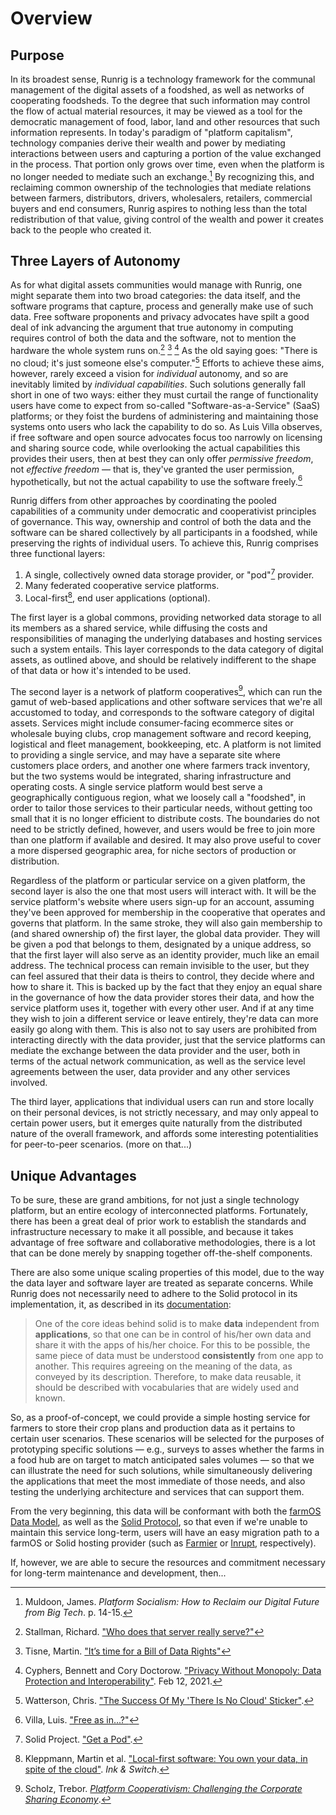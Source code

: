 # Overview
## Purpose
In its broadest sense, Runrig is a technology framework for the communal management of the digital assets of a foodshed, as well as networks of cooperating foodsheds. To the degree that such information may control the flow of actual material resources, it may be viewed as a tool for the democratic management of food, labor, land and other resources that such information represents. In today's paradigm of "platform capitalism", technology companies derive their wealth and power by mediating interactions between users and capturing a portion of the value exchanged in the process. That portion only grows over time, even when the platform is no longer needed to mediate such an exchange.[^1] By recognizing this, and reclaiming common ownership of the technologies that mediate relations between farmers, distributors, drivers, wholesalers, retailers, commercial buyers and end consumers, Runrig aspires to nothing less than the total redistribution of that value, giving control of the wealth and power it creates back to the people who created it.

## Three Layers of Autonomy
As for what digital assets communities would manage with Runrig, one might separate them into two broad categories: the data itself, and the software programs that capture, process and generally make use of such data. Free software proponents and privacy advocates have spilt a good deal of ink advancing the argument that true autonomy in computing requires control of both the data and the software, not to mention the hardware the whole system runs on.[^2] [^3] [^4] As the old saying goes: "There is no cloud; it's just someone else's computer."[^5] Efforts to achieve these aims, however, rarely exceed a vision for _individual_ autonomy, and so are inevitably limited by _individual capabilities_. Such solutions generally fall short in one of two ways: either they must curtail the range of functionality users have come to expect from so-called "Software-as-a-Service" (SaaS) platforms; or they foist the burdens of administering and maintaining those systems onto users who lack the capability to do so. As Luis Villa observes, if free software and open source advocates focus too narrowly on licensing and sharing source code, while overlooking the actual capabilities this provides their users, then at best they can only offer _permissive freedom_, not _effective freedom_ — that is, they've granted the user permission, hypothetically, but not the actual capability to use the software freely.[^6]

Runrig differs from other approaches by coordinating the pooled capabilities of a community under democratic and cooperativist principles of governance. This way, ownership and control of both the data and the software can be shared collectively by all participants in a foodshed, while preserving the rights of individual users. To achieve this, Runrig comprises three functional layers:

1. A single, collectively owned data storage provider, or "pod"[^7] provider.
2. Many federated cooperative service platforms.
3. Local-first[^8], end user applications (optional).
<!-- TODO: Is this third layer necessary? -->

The first layer is a global commons, providing networked data storage to all its members as a shared service, while diffusing the costs and responsibilities of managing the underlying databases and hosting services such a system entails. This layer corresponds to the data category of digital assets, as outlined above, and should be relatively indifferent to the shape of that data or how it's intended to be used.

The second layer is a network of platform cooperatives[^9], which can run the gamut of web-based applications and other software services that we're all accustomed to today, and corresponds to the software category of digital assets. Services might include consumer-facing ecommerce sites or wholesale buying clubs, crop management software and record keeping, logistical and fleet management, bookkeeping, etc. A platform is not limited to providing a single service, and may have a separate site where customers place orders, and another one where farmers track inventory, but the two systems would be integrated, sharing infrastructure and operating costs. A single service platform would best serve a geographically contiguous region, what we loosely call a "foodshed", in order to tailor those services to their particular needs, without getting too small that it is no longer efficient to distribute costs. The boundaries do not need to be strictly defined, however, and users would be free to join more than one platform if available and desired. It may also prove useful to cover a more dispersed geographic area, for niche sectors of production or distribution.

Regardless of the platform or particular service on a given platform, the second layer is also the one that most users will interact with. It will be the service platform's website where users sign-up for an account, assuming they've been approved for membership in the cooperative that operates and governs that platform. In the same stroke, they will also gain membership to (and shared ownership of) the first layer, the global data provider. They will be given a pod that belongs to them, designated by a unique address, so that the first layer will also serve as an identity provider, much like an email address. The technical process can remain invisible to the user, but they can feel assured that their data is theirs to control, they decide where and how to share it. This is backed up by the fact that they enjoy an equal share in the governance of how the data provider stores their data, and how the service platform uses it, together with every other user. And if at any time they wish to join a different service or leave entirely, they're data can more easily go along with them. This is also not to say users are prohibited from interacting directly with the data provider, just that the service platforms can mediate the exchange between the data provider and the user, both in terms of the actual network communication, as well as the service level agreements between the user, data provider and any other services involved.

The third layer, applications that individual users can run and store locally on their personal devices, is not strictly necessary, and may only appeal to certain power users, but it emerges quite naturally from the distributed nature of the overall framework, and affords some interesting potentialities for peer-to-peer scenarios. (more on that...)

## Unique Advantages
To be sure, these are grand ambitions, for not just a single technology platform, but an entire ecology of interconnected platforms. Fortunately, there has been a great deal of prior work to establish the standards and infrastructure necessary to make it all possible, and because it takes advantage of free software and collaborative methodologies, there is a lot that can be done merely by snapping together off-the-shelf components.

There are also some unique scaling properties of this model, due to the way the data layer and software layer are treated as separate concerns. While Runrig does not necessarily need to adhere to the Solid protocol in its implementation, it, as described in its [documentation](https://solidproject.org/developers/vocabularies):

> One of the core ideas behind solid is to make __data__ independent from __applications__, so that one can be in control of his/her own data and share it with the apps of his/her choice. For this to be possible, the same piece of data must be understood __consistently__ from one app to another. This requires agreeing on the meaning of the data, as conveyed by its description. Therefore, to make data reusable, it should be described with vocabularies that are widely used and known.

So, as a proof-of-concept, we could provide a simple hosting service for farmers to store their crop plans and production data as it pertains to certain user scenarios. These scenarios will be selected for the purposes of prototyping specific solutions — e.g., surveys to asses whether the farms in a food hub are on target to match anticipated sales volumes — so that we can illustrate the need for such solutions, while simultaneously delivering the applications that meet the most immediate of those needs, and also testing the underlying architecture and services that can support them.

From the very beginning, this data will be conformant with both the [farmOS Data Model](https://farmos.org/model/), as well as the [Solid Protocol](https://solidproject.org/TR/protocol), so that even if we're unable to maintain this service long-term, users will have an easy migration path to a farmOS or Solid hosting provider (such as [Farmier](https://farmier.com/) or [Inrupt](https://start.inrupt.com/), respectively).

If, however, we are able to secure the resources and commitment necessary for long-term maintenance and development, then...

[^1]: Muldoon, James. _Platform Socialism: How to Reclaim our Digital Future from Big Tech_. p. 14-15.
[^2]: Stallman, Richard. ["Who does that server really serve?"](https://www.gnu.org/philosophy/who-does-that-server-really-serve.en.html)
[^3]: Tisne, Martin. ["It’s time for a Bill of Data Rights"](https://www.technologyreview.com/2018/12/14/138615/its-time-for-a-bill-of-data-rights/)
[^4]: Cyphers, Bennett and Cory Doctorow. ["Privacy Without Monopoly: Data Protection and Interoperability"](https://www.eff.org/wp/interoperability-and-privacy). Feb 12, 2021.
[^5]: Watterson, Chris. ["The Success Of My 'There Is No Cloud' Sticker"](https://www.chriswatterston.com/article/success-of-my-there-is-no-cloud-sticker).
[^6]: Villa, Luis. ["Free as in...?"](https://lu.is/blog/2016/03/23/free-as-in-my-libreplanet-2016-talk/)
[^7]: Solid Project. ["Get a Pod"](https://solidproject.org/users/get-a-pod).
[^8]: Kleppmann, Martin et al. ["Local-first software: You own your data, in spite of the cloud"](https://www.inkandswitch.com/local-first/). _Ink & Switch_.
[^9]: Scholz, Trebor. [_Platform Cooperativism: Challenging the Corporate Sharing Economy_](https://rosalux.nyc/platform-cooperativism-2/).
